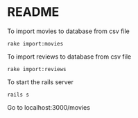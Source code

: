 # README

To import movies to database from csv file
```
rake import:movies
```

To import reviews to database from csv file
```
rake import:reviews
```

To start the rails server
```
rails s
```

Go to localhost:3000/movies
